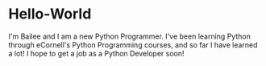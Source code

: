 # Hello-World

I'm Bailee and I am a new Python Programmer.  I've been learning Python through eCornell's Python Programming courses, and so far I have learned a lot!
I hope to get a job as a Python Developer soon!
